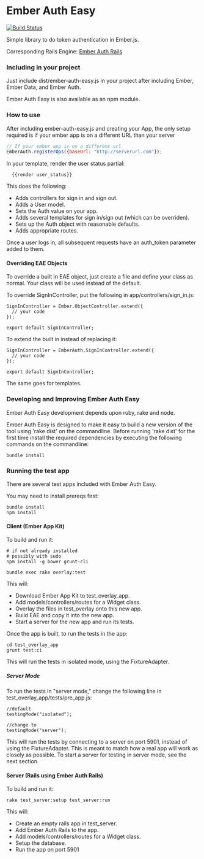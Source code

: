 # Ember Auth Easy

[![Build Status](https://travis-ci.org/mharris717/ember-auth-easy.png)](https://travis-ci.org/mharris717/ember-auth-easy)

Simple library to do token authentication in Ember.js. 

Corresponding Rails Engine: [Ember Auth Rails](https://github.com/mharris717/ember_auth_rails)

### Including in your project

Just include dist/ember-auth-easy.js in your project after including Ember, Ember Data, and Ember Auth.

Ember Auth Easy is also available as an npm module.

### How to use

After including ember-auth-easy.js and creating your App, the only setup required is if your ember app is on a different URL than your server

```javascript
// If your ember app is on a different url
EmberAuth.registerOps({baseUrl: "http://serverurl.com"});
```

In your template, render the user status partial:
```
  {{render user_status}}
```

This does the following:
* Adds controllers for sign in and sign out.
* Adds a User model.
* Sets the Auth value on your app.
* Adds several templates for sign in/sign out (which can be overriden).
* Sets up the Auth object with reasonable defaults.
* Adds appropriate routes.

Once a user logs in, all subsequent requests have an auth_token parameter added to them.

#### Overriding EAE Objects

To override a built in EAE object, just create a file and define your class as normal. Your class will be used instead of the default.

To override SignInController, put the following in app/controllers/sign_in.js:

```
SignInController = Ember.ObjectController.extend({
  // your code
});

export default SignInController;
```

To extend the built in instead of replacing it:
```
SignInController = EmberAuth.SignInController.extend({
  // your code
});

export default SignInController;
```

The same goes for templates.

### Developing and Improving Ember Auth Easy

Ember Auth Easy development depends upon ruby, rake and node.

Ember Auth Easy is designed to make it easy to build a new version of the tool
using 'rake dist' on the commandline. Before running 'rake dist' for the first
time install the required dependencies by executing the following commands
on the commandline:

```
bundle install
```

### Running the test app

There are several test apps included with Ember Auth Easy. 

You may need to install prereqs first:

```
bundle install
npm install
```

#### Client (Ember App Kit)

To build and run it:

```
# if not already installed
# possibly with sudo
npm install -g bower grunt-cli

bundle exec rake overlay:test
```

This will:
* Download Ember App Kit to test_overlay_app.
* Add models/controllers/routes for a Widget class.
* Overlay the files in test_overlay onto this new app.
* Build EAE and copy it into the new app.
* Start a server for the new app and run its tests. 

Once the app is built, to run the tests in the app:

```
cd test_overlay_app
grunt test:ci
```

This will run the tests in isolated mode, using the FixtureAdapter.

##### Server Mode

To run the tests in "server mode," change the following line in test_overlay_app/tests/pre_app.js:

```
//default
testingMode("isolated");

//change to
testingMode("server");
```

This will run the tests by connecting to a server on port 5901, instead of using the FixtureAdapter. This is meant to match how a real app will work as closely as possible. To start a server for testing in server mode, see the next section. 

#### Server (Rails using Ember Auth Rails)

To build and run it:

```
rake test_server:setup test_server:run
```

This will:
* Create an empty rails app in test_server.
* Add Ember Auth Rails to the app.
* Add models/controllers/routes for a Widget class.
* Setup the database.
* Run the app on port 5901